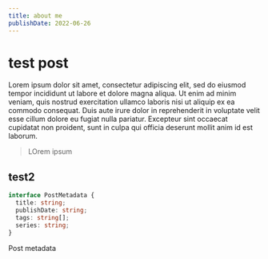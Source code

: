 ```yaml
---
title: about me
publishDate: 2022-06-26
---
```


# test post

Lorem ipsum dolor sit amet, consectetur adipiscing elit, sed do eiusmod tempor incididunt ut labore et dolore magna aliqua. Ut enim ad minim veniam, quis nostrud exercitation ullamco laboris nisi ut aliquip ex ea commodo consequat. Duis aute irure dolor in reprehenderit in voluptate velit esse cillum dolore eu fugiat nulla pariatur. Excepteur sint occaecat cupidatat non proident, sunt in culpa qui officia deserunt mollit anim id est laborum.

> LOrem ipsum

## test2

```ts
interface PostMetadata {
  title: string;
  publishDate: string;
  tags: string[];
  series: string;
}
```

Post metadata
